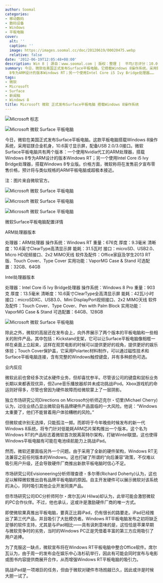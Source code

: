 ```yaml
---
author: Soomal
categories:
- 移动数码
- 数码设备
- Windows
- 平板电脑
cover:
  alt: ''
  caption: ''
  image: https://images.soomal.cc/doc/20120619/00020475.webp
  relative: false
date: '2012-06-19T12:05:48+08:00'
description: Win 8 | 源自：www.soomal.com | 版权：整理 |  平均/总评分：10.00/70
summary: 今日，微软在美国正式发布Surface平板电脑，它搭载Windows 8操作系统，采用铝镁合金机身，10.6英寸显示屏。Surface平板电脑共有两个版本：一个使用Nvidia代工的ARM处理器，搭载Windows
  8专为ARM设计的版本Windows RT；另一个使用Intel Core i5 Ivy Bridge处理器……
tags:
- 微软
- Microsoft
- Surface
- 新闻稿
- Windows 8
title: Microsoft 微软 正式发布Surface平板电脑 搭载Windows 8操作系统
---
```


![Microsoft 标志](https://images.soomal.cc/doc/20090820/00002607.webp)



![Microsoft 微软 Surface 平板电脑](https://images.soomal.cc/doc/20120619/00020475.webp)



今日，微软在美国正式发布Surface平板电脑。这款平板电脑搭载Windows 8操作系统，采用铝镁合金机身，10.6英寸显示屏，配备USB 2.0/3.0接口。微软Surface平板电脑共有两个版本：一个使用Nvidia代工的ARM处理器，搭载Windows 8专为ARM设计的版本Windows RT；另一个使用Intel Core i5 Ivy Bridge处理器，搭载Windows 8专业版。价格方面，微软称将在发售前夕宣布零售价格，预计将与类似规格的ARM平板电脑或超极本接近。



注：图片来自微软官方。



![Microsoft 微软 Surface 平板电脑](https://images.soomal.cc/doc/20120619/00020476.webp)



![Microsoft 微软 Surface 平板电脑](https://images.soomal.cc/doc/20120619/00020477.webp)



![Microsoft 微软 Surface 平板电脑](https://images.soomal.cc/doc/20120619/00020478.webp)



微软Surface平板电脑配置详情



ARM处理器版本

处理器：ARM处理器
操作系统：Windows RT
重量：676克
厚度：9.3毫米
清晰度：10.6英寸ClearType高清显示屏
能耗：31.5瓦时
接口：microSD、USB2.0、Micro HD视频接口、2x2 MIMO天线
软件及配件：Office家庭及学生2013 RT版、Touch Cover、Type Cover
实用功能：VaporMG Case & Stand
可选配置：32GB、64GB


Intel处理器版本

处理器：Intel Core i5 Ivy Bridge处理器
操作系统：Windows 8 Pro
重量：903克
厚度：13.5毫米
清晰度：10.6英寸ClearType全高清显示屏
能耗：42瓦/小时
接口：microSDXC、USB3.0、Mini DisplayPort视频接口、2x2 MIMO天线
软件及配件：Touch Cover、Type Cover、Pen with Palm Block
实用功能：VaporMG Case & Stand
可选配置：64GB、128GB



![Microsoft 微软 Surface 平板电脑](https://images.soomal.cc/doc/20120619/00020479.webp)



除此之外，微软的高层还在发布会上，向外界展示了两个版本的平板电脑和一些相关的附件产品，其中包括：Kickstand支架，它可以让Surface平板电脑像相框一样在桌面上立起来，这样在观赏电影的时候可以提供更好的视角，提供更好的娱乐体验；Touch Cover保护盖，它采用Polartec材料制作，可以通过磁性技术和Surface平板电脑连接，含有完整的Windows触控键盘，并有多种颜色可选。



业内反应



微软此前也曾经多次试水硬件业务，但却喜忧参半。尽管该公司的键盘和鼠标业务长期以来都表现优异，但Zune音乐播放器却并未成功挑战iPod。Xbox游戏机的命运则好得多，尽管也曾因为硬件故障而给微软蒙上了一层阴影。



独立市场研究公司Directions on Microsoft分析师迈克尔・切里(Michael Cherry)认为，过往业绩凸显出微软自有品牌硬件产品面临的一大风险。他说：“Windows太重要了，他们不能冒着用户体验糟糕的风险。”



但微软或许别无选择，只能孤注一掷。而即将于今年晚些时候发布的新一代Windows 8系统，将专门针对低能耗ARM芯片架构推出一个版本。这个名为Windows RT的产品标志着微软首次脱离英特尔架构，打破Wintel联盟。这也使得Windows平板电脑有可能在电池续航能力上挑战iPad。



然而，微软还要面临另外一个问题。由于采用了全新的硬件架构，Windows RT无法兼容之前任何版本的Windows。这也打破了所谓的“向后兼容”政策，不仅难以吸引用户升级，还会导致硬件厂商推出新款平板电脑时信心不足。



市场研究公司Evisioneering分析师理查德・多尔蒂(Richard Doherty)认为，这也足以解释微软推出自有品牌平板电脑的原因。自主开发硬件可以展示微软对该系统的决心，同时吸引其他企业开发同类产品。



但市场研究公司IDC分析师阿尔・席尔瓦(Al Hilwa)却认为，此举可能会激怒微软的PC合作伙伴。不过，他也承认，这或许是激励硬件厂商的唯一方式。



即使微软果真推出平板电脑，要真正比肩iPad，仍有很长的路要走。iPad已经推出了第三代产品，并且吸引了大批模仿者。Windows RT平板电脑发布之初将缺乏足够的软件支持，尤其是与iPad相比――具有讽刺意味的是，这恰恰是苹果早期与微软竞争时的劣势，当时的Windows PC正是凭借着丰富的第三方应用吸引了用户追捧。



为了克服这一缺点，微软宣布将在Windows RT平板电脑中整合Office软件。席尔瓦认为，由于周一的发布会在娱乐中心洛杉矶举行，因此有可能会同时宣布与电影或图书内容提供商展开合作，从而增强Windows RT平板电脑的吸引力。



挑战iPad是一项艰巨的任务，但由于微软对硬件市场觊觎已久，因此或许是时候大胆一试了。